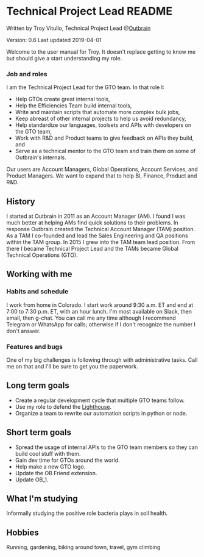 # Technical Project Lead README
Written by Troy Vitullo, Technical Project Lead @[Outbrain](https://www.outbrain.com)

Version: 0.6
Last updated 2019-04-01

Welcome to the user manual for Troy. It doesn't replace getting to know me but should give a start understanding my role.

### Job and roles
I am the Technical Project Lead for the GTO team. In that role I:
- Help GTOs create great internal tools,
- Help the Efficiencies Team build internal tools,
- Write and maintain scripts that automate more complex bulk jobs,
- Keep abreast of other internal projects to help us avoid redundancy,
- Help standardize our languages, toolsets and APIs with developers on the GTO team,
- Work with R&D and Product teams to give feedback on APIs they build, and
- Serve as a technical mentor to the GTO team and train them on some of Outbrain's internals.

Our users are Account Managers, Global Operations, Account Services, and Product Managers. We want to expand that to help BI, Finance, Product and R&D.

## History
I started at Outbrain in 2011 as an Account Manager (AM). I found I was much better at helping AMs find quick solutions to their problems. In response Outbrain created the Technical Account Manager (TAM) position. As a TAM I co-founded and lead the Sales Engineering and QA positions within the TAM group. In 2015 I grew into the TAM team lead position. From there I became Technical Project Lead and the TAMs became Global Technical Operations (GTO).

## Working with me
### Habits and schedule
I work from home in Colorado. I start work around 9:30 a.m. ET and end at 7:00 to 7:30 p.m. ET, with an hour lunch. I'm most available on Slack, then email, then g-chat. You can call me any time although I recommend Telegram or WhatsApp for calls; otherwise if I don't recognize the number I don't answer.

### Features and bugs
One of my big challenges is following through with administrative tasks. Call me on that and I'll be sure to get you the paperwork. 

## Long term goals
- Create a regular development cycle that multiple GTO teams follow.
- Use my role to defend the [Lighthouse](https://www.outbrain.com/blog/you-are-what-you-recommend-value-of-trust/).
- Organize a team to rewrite our automation scripts in python or node.

## Short term goals
- Spread the usage of internal APIs to the GTO team members so they can build cool stuff with them.
- Gain dev time for GTOs around the world.
- Help make a new GTO logo.
- Update the OB Friend extension.
- Update OB_1.

## What I'm studying
Informally studying the positive role bacteria plays in soil health.

## Hobbies
Running, gardening, biking around town, travel, gym climbing
